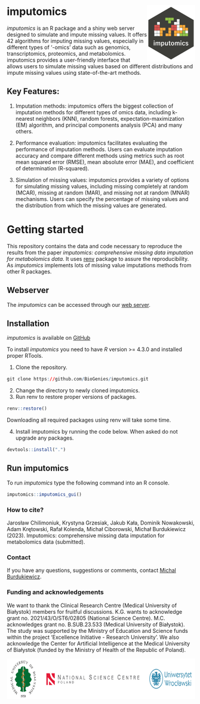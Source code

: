 
# imputomics <img src='man/figures/logo.png' align="right" height="150"/>

*imputomics* is an R package and a shiny web server designed to simulate
and impute missing values. It offers 42 algorithms for imputing missing
values, especially in different types of ‘-omics’ data such as genomics,
transcriptomics, proteomics, and metabolomics. imputomics provides a
user-friendly interface that allows users to simulate missing values
based on different distributions and impute missing values using
state-of-the-art methods.

## Key Features:

1.  Imputation methods: imputomics offers the biggest collection of
    imputation methods for different types of omics data, including
    k-nearest neighbors (KNN), random forests, expectation-maximization
    (EM) algorithm, and principal components analysis (PCA) and many
    others.

2.  Performance evaluation: imputomics facilitates evaluating the
    performance of imputation methods. Users can evaluate imputation
    accuracy and compare different methods using metrics such as root
    mean squared error (RMSE), mean absolute error (MAE), and
    coefficient of determination (R-squared).

3.  Simulation of missing values: imputomics provides a variety of
    options for simulating missing values, including missing completely
    at random (MCAR), missing at random (MAR), and missing not at random
    (MNAR) mechanisms. Users can specify the percentage of missing
    values and the distribution from which the missing values are
    generated.

# Getting started

This repository contains the data and code necessary to reproduce the
results from the paper *imputomics: comprehensive missing data
imputation for metabolomics data*. It uses
[renv](https://CRAN.R-project.org/package=renv) package to assure the
reproducibility. As *imputomics* implements lots of missing value
imputations methods from other R packages.

## Webserver

The *imputomics* can be accessed through our [web
server](http://imputomics.umb.edu.pl/).

## Installation

*imputomics* is available on
[GitHub](https://github.com/BioGenies/imputomics)

To install *imputomics* you need to have *R* version >= 4.3.0 and installed proper RTools.

1) Clone the repository.
``` r
git clone https://github.com/BioGenies/imputomics.git
```
2) Change the directory to newly cloned imputomics.
3) Run renv to restore proper versions of packages.
``` r
renv::restore()
```
Downloading all required packages using renv will take some time.

4) Install imputomics by running the code below. When asked do not upgrade any packages.
``` r
devtools::install(".")
```

## Run imputomics

To run *imputomics* type the following command into an R console.

``` r
imputomics::imputomics_gui()
```

<!-- # How to cite -->

### How to cite?

Jarosław Chilimoniuk, Krystyna Grzesiak, Jakub Kała, Dominik Nowakowski,
Adam Krętowski, Rafał Kolenda, Michał Ciborowski,
Michał Burdukiewicz (2023). Imputomics: comprehensive missing data
imputation for metabolomics data (submitted).

### Contact

If you have any questions, suggestions or comments, contact [Michal
Burdukiewicz](mailto:michalburdukiewicz@gmail.com).

### Funding and acknowledgements

We want to thank the Clinical Research Centre (Medical University of
Białystok) members for fruitful discussions. K.G. wants to acknowledge
grant no. 2021/43/O/ST6/02805 (National Science Centre). M.C.
acknowledges grant no. B.SUB.23.533 (Medical University of Białystok).
The study was supported by the Ministry of Education and Science funds
within the project ‘Excellence Initiative - Research University’. We
also acknowledge the Center for Artificial Intelligence at the Medical
University of Białystok (funded by the Ministry of Health of the
Republic of Poland).

<img src='man/figures/funding.png' style='height: 110px'>
